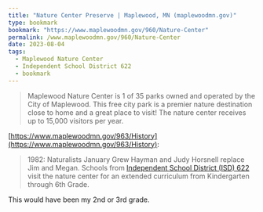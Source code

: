 ```yaml
---
title: "Nature Center Preserve | Maplewood, MN (maplewoodmn.gov)"
type: bookmark
bookmark: "https://www.maplewoodmn.gov/960/Nature-Center"
permalink: /www.maplewoodmn.gov/960/Nature-Center
date: 2023-08-04
tags:
  - Maplewood Nature Center
  - Independent School District 622
  - bookmark
---
```



> Maplewood Nature Center is 1 of 35 parks owned and operated by the City of Maplewood. This free city park is a premier nature destination close to home and a great place to visit! The nature center receives up to 15,000 visitors per year.

[https://www.maplewoodmn.gov/963/History](https://www.maplewoodmn.gov/963/History):
> 1982: Naturalists January Grew Hayman and Judy Horsnell replace Jim and Megan. Schools from [Independent School District (ISD) 622](independent-school-district-622) visit the nature center for an extended curriculum from Kindergarten through 6th Grade.

This would have been my 2nd or 3rd grade.
